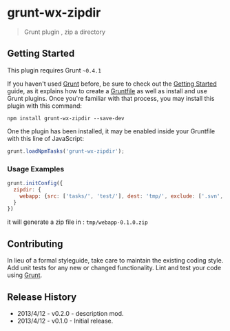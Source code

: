 # grunt-wx-zipdir

> Grunt plugin , zip a directory

## Getting Started
This plugin requires Grunt `~0.4.1`

If you haven't used [Grunt](http://gruntjs.com/) before, be sure to check out the [Getting Started](http://gruntjs.com/getting-started) guide, as it explains how to create a [Gruntfile](http://gruntjs.com/sample-gruntfile) as well as install and use Grunt plugins. Once you're familiar with that process, you may install this plugin with this command:

```shell
npm install grunt-wx-zipdir --save-dev
```

One the plugin has been installed, it may be enabled inside your Gruntfile with this line of JavaScript:

```js
grunt.loadNpmTasks('grunt-wx-zipdir');
```

### Usage Examples

```js
grunt.initConfig({
  zipdir: {
    webapp: {src: ['tasks/', 'test/'], dest: 'tmp/', exclude: ['.svn', '.DS_Store']}
  }
})
```
it will generate a zip file in : `tmp/webapp-0.1.0.zip`


## Contributing
In lieu of a formal styleguide, take care to maintain the existing coding style. Add unit tests for any new or changed functionality. Lint and test your code using [Grunt](http://gruntjs.com/).

## Release History
* 2013/4/12 - v0.2.0 - description mod.
* 2013/4/12 - v0.1.0 - Initial release.
